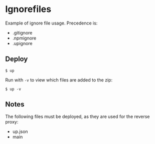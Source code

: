 
# Ignorefiles

Example of ignore file usage. Precedence is:

- .gitignore
- .npmignore
- .upignore

## Deploy

```
$ up
```

Run with `-v` to view which files are added to the zip:

```
$ up -v
```

## Notes

The following files must be deployed, as they are used for the reverse proxy:

- up.json
- main
